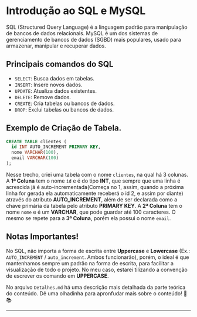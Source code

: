 # Introdução ao SQL e MySQL

SQL (Structured Query Language) é a linguagem padrão para manipulação de bancos de dados relacionais. MySQL é um dos sistemas de gerenciamento de bancos de dados (SGBD) mais populares, usado para armazenar, manipular e recuperar dados.

## Principais comandos do SQL

- `SELECT`: Busca dados em tabelas.
- `INSERT`: Insere novos dados.
- `UPDATE`: Atualiza dados existentes.
- `DELETE`: Remove dados.
- `CREATE`: Cria tabelas ou bancos de dados.
- `DROP`: Exclui tabelas ou bancos de dados.

## Exemplo de Criação de Tabela.

```sql
CREATE TABLE clientes (
  id INT AUTO_INCREMENT PRIMARY KEY,
  nome VARCHAR(100),
  email VARCHAR(100)
);
```

Nesse trecho, criei uma tabela com o nome `clientes`, na qual há 3 colunas. A **1ª Coluna** tem o nome `id` e é do tipo **INT**, que sempre que uma linha é acrescida já é auto-incrementada(Começa no 1, assim, quando a próxima linha for gerada ela automaticamente receberá o id 2, e assim por diante) através do atributo **AUTO_INCREMENT**, além de ser declarada como a chave primária da tabela pelo atributo **PRIMARY KEY**. A **2ª Coluna** tem o nome `nome` e é um **VARCHAR**, que pode guardar até 100 caracteres. O mesmo se repete para a **3ª Coluna**, porém ela possui o nome `email`.

## Notas Importantes!

No SQL, não importa a forma de escrita entre **Uppercase** e **Lowercase** (Ex.: `AUTO_INCREMENT` / `auto_increment`. Ambos funcionarão), porém, o ideal é que mantenhamos sempre um padrão na forma de escrita, para facilitar a visualização de todo o projeto. No meu caso, estarei tilizando a convenção de escrever os comando em **UPPERCASE**.

No arquivo `Detalhes.md` há uma descrição mais detalhada da parte teórica do conteúdo. Dê uma olhadinha para apronfudar mais sobre o conteúdo! 🖖📚

---
